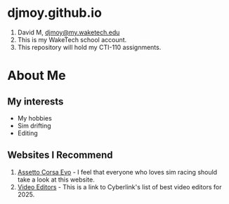 # djmoy.github.io
1. David M, djmoy@my.waketech.edu
2. This is my WakeTech school account.
3. This repository will hold my CTI-110 assignments.

# About Me

## My interests

* My hobbies
* Sim drifting
* Editing

## Websites I Recommend

1. [Assetto Corsa Evo](https://www.assettocorsa.gg/assetto-corsa-evo/) - I feel that everyone who loves sim racing should take a look at this website.
2. [Video Editors](https://www.cyberlink.com/blog/the-top-video-editors/91/best-video-editor-windows?affid=2581_-1_647_PDR-NB_Blog&msclkid=72b6979276681af2d344f019abaa2c67&utm_source=bing&utm_medium=cpc&utm_campaign=PowerDirector%20Non-Branded%20-%20US&utm_term=best%20video%20editors&utm_content=Best%20Video%20Editor) - This is a link to Cyberlink's list of best video editors for 2025.
